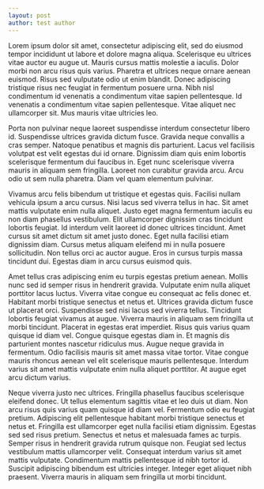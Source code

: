 ```yaml
---
layout: post
author: test author
---
```

Lorem ipsum dolor sit amet, consectetur adipiscing elit, sed do eiusmod tempor incididunt ut labore et dolore magna aliqua. Scelerisque eu ultrices vitae auctor eu augue ut. Mauris cursus mattis molestie a iaculis. Dolor morbi non arcu risus quis varius. Pharetra et ultrices neque ornare aenean euismod. Risus sed vulputate odio ut enim blandit. Donec adipiscing tristique risus nec feugiat in fermentum posuere urna. Nibh nisl condimentum id venenatis a condimentum vitae sapien pellentesque. Id venenatis a condimentum vitae sapien pellentesque. Vitae aliquet nec ullamcorper sit. Mus mauris vitae ultricies leo.

Porta non pulvinar neque laoreet suspendisse interdum consectetur libero id. Suspendisse ultrices gravida dictum fusce. Gravida neque convallis a cras semper. Natoque penatibus et magnis dis parturient. Lacus vel facilisis volutpat est velit egestas dui id ornare. Dignissim diam quis enim lobortis scelerisque fermentum dui faucibus in. Eget nunc scelerisque viverra mauris in aliquam sem fringilla. Laoreet non curabitur gravida arcu. Arcu odio ut sem nulla pharetra. Diam vel quam elementum pulvinar.

Vivamus arcu felis bibendum ut tristique et egestas quis. Facilisi nullam vehicula ipsum a arcu cursus. Nisi lacus sed viverra tellus in hac. Sit amet mattis vulputate enim nulla aliquet. Justo eget magna fermentum iaculis eu non diam phasellus vestibulum. Elit ullamcorper dignissim cras tincidunt lobortis feugiat. Id interdum velit laoreet id donec ultrices tincidunt. Amet cursus sit amet dictum sit amet justo donec. Eget nulla facilisi etiam dignissim diam. Cursus metus aliquam eleifend mi in nulla posuere sollicitudin. Non tellus orci ac auctor augue. Eros in cursus turpis massa tincidunt dui. Egestas diam in arcu cursus euismod quis.

Amet tellus cras adipiscing enim eu turpis egestas pretium aenean. Mollis nunc sed id semper risus in hendrerit gravida. Vulputate enim nulla aliquet porttitor lacus luctus. Viverra vitae congue eu consequat ac felis donec et. Habitant morbi tristique senectus et netus et. Ultrices gravida dictum fusce ut placerat orci. Suspendisse sed nisi lacus sed viverra tellus. Tincidunt lobortis feugiat vivamus at augue. Viverra mauris in aliquam sem fringilla ut morbi tincidunt. Placerat in egestas erat imperdiet. Risus quis varius quam quisque id diam vel. Congue quisque egestas diam in. Et magnis dis parturient montes nascetur ridiculus mus. Augue neque gravida in fermentum. Odio facilisis mauris sit amet massa vitae tortor. Vitae congue mauris rhoncus aenean vel elit scelerisque mauris pellentesque. Interdum varius sit amet mattis vulputate enim nulla aliquet porttitor. At augue eget arcu dictum varius.

Neque viverra justo nec ultrices. Fringilla phasellus faucibus scelerisque eleifend donec. Ut tellus elementum sagittis vitae et leo duis ut diam. Non arcu risus quis varius quam quisque id diam vel. Fermentum odio eu feugiat pretium. Adipiscing elit pellentesque habitant morbi tristique senectus et netus et. Fringilla est ullamcorper eget nulla facilisi etiam dignissim. Egestas sed sed risus pretium. Senectus et netus et malesuada fames ac turpis. Semper risus in hendrerit gravida rutrum quisque non. Feugiat sed lectus vestibulum mattis ullamcorper velit. Consequat interdum varius sit amet mattis vulputate. Condimentum mattis pellentesque id nibh tortor id. Suscipit adipiscing bibendum est ultricies integer. Integer eget aliquet nibh praesent. Viverra mauris in aliquam sem fringilla ut morbi tincidunt.
